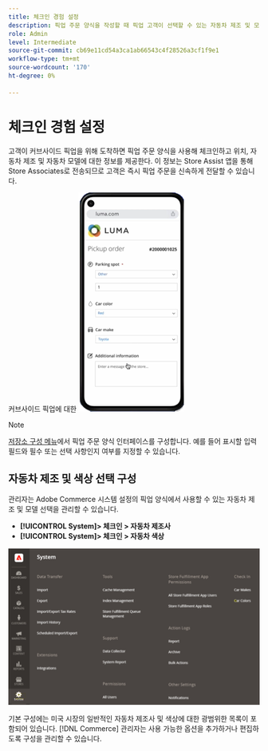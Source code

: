 ```yaml
---
title: 체크인 경험 설정
description: 픽업 주문 양식을 작성할 때 픽업 고객이 선택할 수 있는 자동차 제조 및 모델] 선택 사항을 구성합니다.
role: Admin
level: Intermediate
source-git-commit: cb69e11cd54a3ca1ab66543c4f28526a3cf1f9e1
workflow-type: tm+mt
source-wordcount: '170'
ht-degree: 0%

---
```


# 체크인 경험 설정

고객이 커브사이드 픽업을 위해 도착하면 픽업 주문 양식을 사용해 체크인하고 위치, 자동차 제조 및 자동차 모델에 대한 정보를 제공한다. 이 정보는 Store Assist 앱을 통해 Store Associates로 전송되므로 고객은 즉시 픽업 주문을 신속하게 전달할 수 있습니다.

커브사이드 픽업에 대한 ![[!DNL Check-In Experience Car Make] 및 [!DNL Model] 설정](assets/checkin-system-settings-car-options.png)

>[!NOTE]
>
>[저장소 구성 메뉴](merchant-store-configuration.md#configure-check-in-experience-interface-options)에서 픽업 주문 양식 인터페이스를 구성합니다. 예를 들어 표시할 입력 필드와 필수 또는 선택 사항인지 여부를 지정할 수 있습니다.


## 자동차 제조 및 색상 선택 구성

관리자는 Adobe Commerce 시스템 설정의 픽업 양식에서 사용할 수 있는 자동차 제조 및 모델 선택을 관리할 수 있습니다.

- **[!UICONTROL System]> 체크인 > 자동차 제조사**
- **[!UICONTROL System]> 체크인 > 자동차 색상**

![[!DNL Check-In Experience system configuration for curbside pickup]](assets/check-in-experience-system-config.png)

기본 구성에는 미국 시장의 일반적인 자동차 제조사 및 색상에 대한 광범위한 목록이 포함되어 있습니다. [!DNL Commerce] 관리자는 사용 가능한 옵션을 추가하거나 편집하도록 구성을 관리할 수 있습니다.
